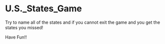 # U.S._States_Game

Try to name all of the states and if you cannot exit the game and you get the states you missed!

Have Fun!!
